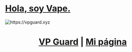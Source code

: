 
<h1><a href="https://vpguard.xyz/vape" target="_blank">Hola, soy Vape. </a></h1>
<img alt="https://vpguard.xyz" src="https://media.discordapp.net/attachments/998338855629488289/1036427106156032061/vapebanner.png">
<br>
<h1><center><a href="https://vpguard.xyz" target="_blank">VP Guard</a> | <a href="https://vpguard.xyz/vape" target="_blank">Mi página</a></center></h1>
